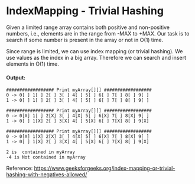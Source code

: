 # IndexMapping  - Trivial Hashing

Given a limited range array contains both positive and non-positive numbers, i.e., elements are in the range from -MAX to +MAX. Our task is to search if some number is present in the array or not in O(1) time.

Since range is limited, we can use index mapping (or trivial hashing). We use values as the index in a big array. Therefore we can search and insert elements in O(1) time.

#### Output:
```
################## Print myArray[][] ##################
0 -> 0[ ] 1[ ] 2[ ] 3[ ] 4[ ] 5[ ] 6[ ] 7[ ] 8[ ] 9[ ] 
1 -> 0[ ] 1[ ] 2[ ] 3[ ] 4[ ] 5[ ] 6[ ] 7[ ] 8[ ] 9[ ] 

################## Print myArray[][] ##################
0 -> 0[X] 1[ ] 2[X] 3[ ] 4[X] 5[ ] 6[X] 7[ ] 8[X] 9[ ] 
1 -> 0[ ] 1[X] 2[ ] 3[X] 4[ ] 5[X] 6[ ] 7[X] 8[ ] 9[X] 

################## Print myArray[][] ##################
0 -> 0[X] 1[X] 2[X] 3[ ] 4[X] 5[ ] 6[X] 7[ ] 8[X] 9[ ] 
1 -> 0[ ] 1[X] 2[ ] 3[X] 4[ ] 5[X] 6[ ] 7[X] 8[ ] 9[X] 

2 is  contained in myArray
-4 is Not contained in myArray
```

Reference: https://www.geeksforgeeks.org/index-mapping-or-trivial-hashing-with-negatives-allowed/
